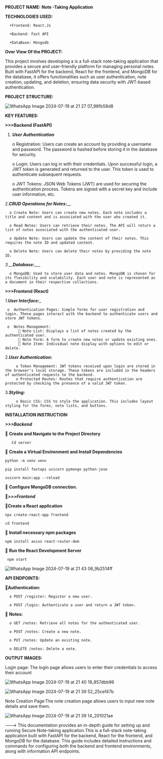 **PROJECT NAME:** 
                   **Note -Taking Application**
            
**TECHNOLOGIES USED:** 

      •Frontend: React.Js
     
      •Backend: Fast API
      
      •DataBase: Mongodb
      
**Over View Of the PROJECT:**

This project involves developing a is a full-stack note-taking application that provides a secure and user-friendly platform for managing personal notes. Built with FastAPI for the backend, React for the frontend, and MongoDB for the database, it offers functionalities such as user authentication, note creation, updating, and deletion, ensuring data security with JWT-based authentication.

**PROJECT STRUCTURE:**
 
![WhatsApp Image 2024-07-19 at 21 27 07_98fb58d8](https://github.com/user-attachments/assets/a9eb4246-669f-4c7f-9351-5402f9109348)


**KEY FEATURES:**

**>>>Backend (FastAPI)**

1. **_User Authentication_**
	
      o	Registration: Users can create an account by providing a username and password. The password is hashed before storing it in the database for security.

      o	Login: Users can log in with their credentials. Upon successful login, a JWT token is generated and returned to the user. This token is used to authenticate subsequent requests.

      o	JWT Tokens: JSON Web Tokens (JWT) are used for securing the authentication process. Tokens are signed with a secret key and include user information, etc.

2._**CRUD Operations for Notes:**___
   
      o	Create Note: Users can create new notes. Each note includes a title and content and is associated with the user who created it.

      o	Read Notes: Users can retrieve their notes. The API will return a list of notes associated with the authenticated user.

      o	Update Note: Users can update the content of their notes. This requires the note ID and updated content.

      o	Delete Note: Users can delete their notes by providing the note ID.

_3.__**Database:**____
   
      o	MongoDB: Used to store user data and notes. MongoDB is chosen for its flexibility and scalability. Each user and note is represented as a document in their respective collections.

 **>>>Frontend (React)**
 
_1.**User Interface:**__
   
     o	Authentication Pages: Simple forms for user registration and login. These pages interact with the backend to authenticate users and store JWT tokens.

     o	Notes Management:
          	Note List: Displays a list of notes created by the authenticated user.
          	Note Form: A form to create new notes or update existing ones.
          	Note Item: Individual note display with options to edit or delete.
	  
2._**User Authentication:**_

         o Token Management: JWT tokens received upon login are stored in the browser's local storage. These tokens are included in the headers of authenticated requests to the backend.
         o Protected Routes: Routes that require authentication are protected by checking the presence of a valid JWT token.
	 
3._**Styling:**_

         o Basic CSS: CSS to style the application. This includes layout styling for the forms, note lists, and buttons.


**INSTALLATION INSTRUCTION:**

_**>>>Backend**_

 **Create and Navigate to the Project Directory**

       Cd server
    
 **Create a Virtual Environment and Install Dependencies**

    python -m venv venv
    
    pip install fastapi uvicorn pymongo python-jose
    
    uvicorn main:app --reload
    
 **Configure MongoDB connection.**


_**>>>Frontend**_

**Create a React application**

    npx create-react-app frontend 
   
    cd frontend
   
 **Install necessary npm packages**

    npm install axios react-router-dom
   
 **Run the React Development Server**

     npm start



![WhatsApp Image 2024-07-19 at 21 43 06_9b2514ff](https://github.com/user-attachments/assets/9409c867-485d-4681-a911-d5138c1c05d0)



**API ENDPOINTS:**

**Authentication:**

      o	POST /register: Register a new user.

      o	POST /login: Authenticate a user and return a JWT token.

 **Notes:**

      o	GET /notes: Retrieve all notes for the authenticated user.
    
      o	POST /notes: Create a new note.
    
      o	PUT /notes: Update an existing note.
    
      o	DELETE /notes: Delete a note.

**OUTPUT IMAGES:**

Login page: The login page allows users to enter their credentials to access their account
 

 
![WhatsApp Image 2024-07-19 at 21 40 19_857dbb96](https://github.com/user-attachments/assets/25a5c8b6-8205-4513-92f7-8f3942996604)



![WhatsApp Image 2024-07-19 at 21 39 52_25cef47b](https://github.com/user-attachments/assets/a4057a65-0879-48e9-ac01-f9d8b529701b)


Note Creation Page:The note creation page allows users to input new note details and save them.



![WhatsApp Image 2024-07-19 at 21 39 14_201021ae](https://github.com/user-attachments/assets/e0849d64-2e13-4b0c-acc6-7ca2e4dfc07e)


---> This documentation provides an in-depth guide for setting up and  running Secure Note-taking application.This is a full-stack note-taking application built with FastAPI for the backend, React for the frontend, and MongoDB for the database. This guide includes detailed instructions and commands for configuring both the backend and frontend environments, along with information API endpoints.

     
